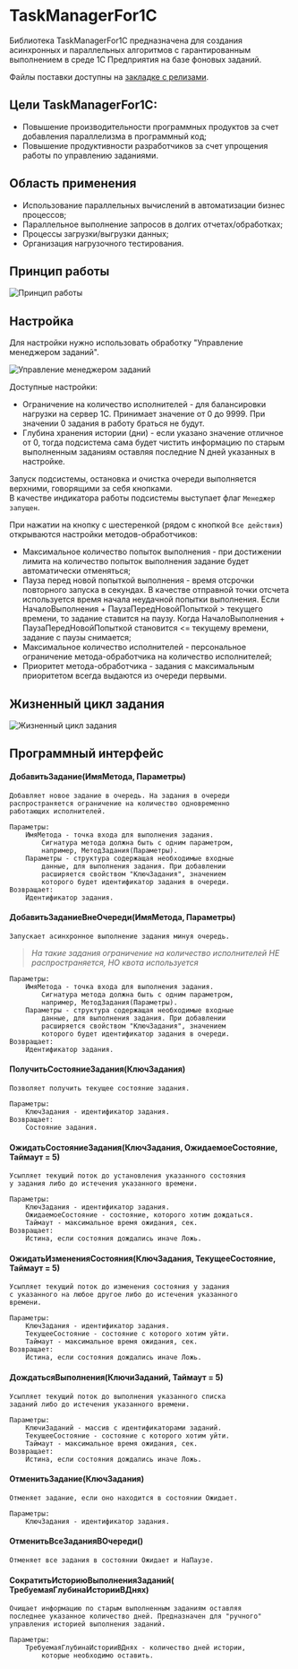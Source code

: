 # TaskManagerFor1C

Библиотека TaskManagerFor1C предназначена для создания асинхронных и параллельных алгоритмов с гарантированным выполнением в среде 1С Предприятия на базе фоновых заданий.

Файлы поставки доступны на [закладке с релизами](https://github.com/wizi4d/TaskManagerFor1C/releases).

## Цели TaskManagerFor1C:

- Повышение производительности программных продуктов за счет добавления параллелизма в программный код;
- Повышение продуктивности разработчиков за счет упрощения работы по управлению заданиями.

## Область применения

- Использование параллельных вычислений в автоматизации бизнес процессов;
- Параллельное выполнение запросов в долгих отчетах/обработках;
- Процессы загрузки/выгрузки данных;
- Организация нагрузочного тестирования.

## Принцип работы

![Принцип работы](http://habrastorage.org/files/5a9/1b4/cbd/5a91b4cbd08a427e939c578a228404ab.jpg)

## Настройка

Для настройки нужно использовать обработку "Управление менеджером заданий".

![Управление менеджером заданий](http://habrastorage.org/files/d04/5c7/e46/d045c7e46e23479a9bb25ccbc9b996fc.JPG "Настройки менеджера заданий")

Доступные настройки:

- Ограничение на количество исполнителей - для балансировки нагрузки на сервер 1С. Принимает значение от 0 до 9999. При значении 0 задания в работу браться не будут.
- Глубина хранения истории (дни) - если указано значение отличное от 0, тогда подсистема сама будет чистить информацию по старым выполненным заданиям оставляя последние N дней указанных в настройке.

Запуск подсистемы, остановка и очистка очереди выполняется верхними, говорящими за себя кнопками.  
В качестве индикатора работы подсистемы выступает флаг `Менеджер запущен`.

При нажатии на кнопку с шестеренкой (рядом с кнопкой `Все действия`) открываются настройки методов-обработчиков:
- Максимальное количество попыток выполнения - при достижении лимита на количество попыток выполнения задание будет автоматически отменяться;
- Пауза перед новой попыткой выполнения - время отсрочки повторного запуска в секундах. В качестве отправной точки отсчета используется время начала неудачной попытки выполнения. Если НачалоВыполнения + ПаузаПередНовойПопыткой > текущего времени, то задание ставится на паузу. Когда НачалоВыполнения + ПаузаПередНовойПопыткой становится <= текущему времени, задание с паузы снимается;
- Максимальное количество исполнителей - персональное ограничение метода-обработчика на количество исполнителей;
- Приоритет метода-обработчика - задания с максимальным приоритетом всегда выдаются из очереди первыми.

## Жизненный цикл задания

![Жизненный цикл задания](http://habrastorage.org/files/ed3/7ea/ad2/ed37eaad2354433dae857376e8eef7a7.jpg)

## Программный интерфейс

#### ДобавитьЗадание(ИмяМетода, Параметры)

    Добавляет новое задание в очередь. На задания в очереди
    распространяется ограничение на количество одновременно
    работающих исполнителей.
     
	Параметры:
		ИмяМетода - точка входа для выполнения задания.
			Сигнатура метода должна быть с одним параметром,
			например, МетодЗадания(Параметры).
		Параметры - структура содержащая необходимые входные
			данные, для выполнения задания. При добавлении
			расширяется свойством "КлючЗадания", значением
			которого будет идентификатор задания в очереди.
	Возвращает:
		Идентификатор задания.

#### ДобавитьЗаданиеВнеОчереди(ИмяМетода, Параметры)

	Запускает асинхронное выполнение задания минуя очередь.
	
>*На такие задания ограничение на количество исполнителей НЕ распространяется, НО квота используется*

	Параметры:
		ИмяМетода - точка входа для выполнения задания.
			Сигнатура метода должна быть с одним параметром,
			например, МетодЗадания(Параметры).
		Параметры - структура содержащая необходимые входные
			данные, для выполнения задания. При добавлении
			расширяется свойством "КлючЗадания", значением
			которого будет идентификатор задания в очереди.
	Возвращает:
		Идентификатор задания.

#### ПолучитьСостояниеЗадания(КлючЗадания)

	Позволяет получить текущее состояние задания.
	
	Параметры:
		КлючЗадания - идентификатор задания.
	Возвращает:
		Состояние задания.

#### ОжидатьСостояниеЗадания(КлючЗадания, ОжидаемоеСостояние, Таймаут = 5)

	Усыпляет текущий поток до установления указанного состояния
	у задания либо до истечения указанного времени.
	
	Параметры:
		КлючЗадания - идентификатор задания.
		ОжидаемоеСостояние - состояние, которого хотим дождаться.
		Таймаут - максимальное время ожидания, сек.
	Возвращает:
		Истина, если состояния дождались иначе Ложь.

#### ОжидатьИзмененияСостояния(КлючЗадания, ТекущееСостояние, Таймаут = 5)

	Усыпляет текущий поток до изменения состояния у задания
	с указанного на любое другое либо до истечения указанного
	времени.
	
	Параметры:
		КлючЗадания - идентификатор задания.
		ТекущееСостояние - состояние с которого хотим уйти.
		Таймаут - максимальное время ожидания, сек.
	Возвращает:
		Истина, если состояния дождались иначе Ложь.

#### ДождатьсяВыполнения(КлючиЗаданий, Таймаут = 5)

	Усыпляет текущий поток до выполнения указанного списка
	заданий либо до истечения указанного времени.
	
	Параметры:
		КлючиЗаданий - массив с идентификаторами заданий.
		ТекущееСостояние - состояние с которого хотим уйти.
		Таймаут - максимальное время ожидания, сек.
	Возвращает:
		Истина, если состояния дождались иначе Ложь.

#### ОтменитьЗадание(КлючЗадания)

	Отменяет задание, если оно находится в состоянии Ожидает.
	
	Параметры:
		КлючЗадания - идентификатор задания.

#### ОтменитьВсеЗаданияВОчереди()

	Отменяет все задания в состоянии Ожидает и НаПаузе.

#### СократитьИсториюВыполненияЗаданий( ТребуемаяГлубинаИсторииВДнях)

	Очищает информацию по старым выполненным заданиям оставляя
	последнее указанное количество дней. Предназначен для "ручного"
	управления историей выполнения заданий.
	
	Параметры:
		ТребуемаяГлубинаИсторииВДнях - количество дней истории,
			которые необходимо оставить.
